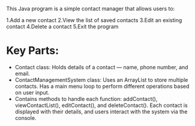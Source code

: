 This Java program is a simple contact manager that allows users to:

1.Add a new contact
2.View the list of saved contacts
3.Edit an existing contact
4.Delete a contact
5.Exit the program
# Key Parts:
* Contact class: Holds details of a contact — name, phone number, and email.
* ContactManagementSystem class: Uses an ArrayList to store multiple contacts.
Has a main menu loop to perform different operations based on user input.
* Contains methods to handle each function: addContact(), viewContactList(), editContact(), and deleteContact().
Each contact is displayed with their details, and users interact with the system via the console.

